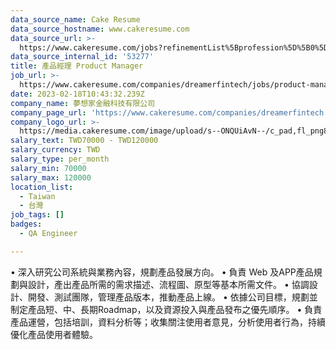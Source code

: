 ```yaml
---
data_source_name: Cake Resume
data_source_hostname: www.cakeresume.com
data_source_url: >-
  https://www.cakeresume.com/jobs?refinementList%5Bprofession%5D%5B0%5D=engineering_qa-engineer&refinementList%5Bsalary_type%5D=per_month&refinementList%5Bsalary_currency%5D=TWD&range%5Bsalary_range%5D%5Bmax%5D=600000
data_source_internal_id: '53277'
title: 產品經理 Product Manager
job_url: >-
  https://www.cakeresume.com/companies/dreamerfintech/jobs/product-managerproduct-manager-1c19f0
date: 2023-02-18T10:43:32.239Z
company_name: 夢想家金融科技有限公司
company_page_url: 'https://www.cakeresume.com/companies/dreamerfintech'
company_logo_url: >-
  https://media.cakeresume.com/image/upload/s--ONQUiAvN--/c_pad,fl_png8,h_200,w_200/v1666582832/bkh1bbizc0pfqfcqewhj.png
salary_text: TWD70000 - TWD120000
salary_currency: TWD
salary_type: per_month
salary_min: 70000
salary_max: 120000
location_list:
  - Taiwan
  - 台灣
job_tags: []
badges:
  - QA Engineer

---
```


• 深入研究公司系統與業務內容，規劃產品發展方向。 • 負責 Web 及APP產品規劃與設計，產出產品所需的需求描述、流程圖、原型等基本所需文件。 • 協調設計、開發、測試團隊，管理產品版本，推動產品上線。 • 依據公司目標，規劃並制定產品短、中、長期Roadmap，以及資源投入與產品發布之優先順序。 • 負責產品運營，包括培訓，資料分析等；收集關注使用者意見，分析使用者行為，持續優化產品使用者體驗。